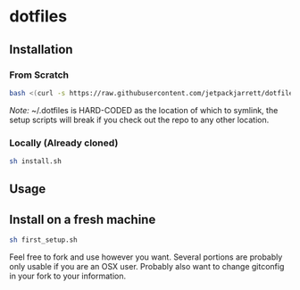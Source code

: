 # dotfiles

## Installation

### From Scratch

```bash
bash <(curl -s https://raw.githubusercontent.com/jetpackjarrett/dotfiles/master/install.sh)
```

_Note:_ ~/.dotfiles is HARD-CODED as the location of which to symlink, the setup scripts will break if you check out the repo to any other location.

### Locally (Already cloned)

```bash
sh install.sh
```

## Usage

## Install on a fresh machine

```bash
sh first_setup.sh
```

Feel free to fork and use however you want. Several portions are probably only usable if you are an OSX user. Probably also want to change gitconfig in your fork to your information.
